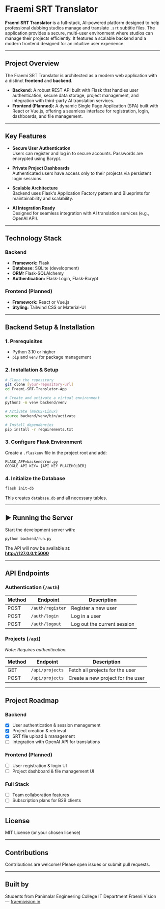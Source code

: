 # Fraemi SRT Translator

**Fraemi SRT Translator** is a full-stack, AI-powered platform designed to help professional dubbing studios manage and translate `.srt` subtitle files. The application provides a secure, multi-user environment where studios can manage their projects efficiently. It features a scalable backend and a modern frontend designed for an intuitive user experience.

---

## Project Overview

The Fraemi SRT Translator is architected as a modern web application with a distinct **frontend** and **backend**.

- **Backend:** A robust REST API built with Flask that handles user authentication, secure data storage, project management, and integration with third-party AI translation services.
- **Frontend (Planned):** A dynamic Single Page Application (SPA) built with React or Vue.js, offering a seamless interface for registration, login, dashboards, and file management.

---

## Key Features

- **Secure User Authentication**  
  Users can register and log in to secure accounts. Passwords are encrypted using Bcrypt.

- **Private Project Dashboards**  
  Authenticated users have access only to their projects via persistent login sessions.

- **Scalable Architecture**  
  Backend uses Flask's Application Factory pattern and Blueprints for maintainability and scalability.

- **AI Integration Ready**  
  Designed for seamless integration with AI translation services (e.g., OpenAI API).

---

## Technology Stack

### Backend
- **Framework:** Flask
- **Database:** SQLite (development)
- **ORM:** Flask-SQLAlchemy
- **Authentication:** Flask-Login, Flask-Bcrypt

### Frontend (Planned)
- **Framework:** React or Vue.js
- **Styling:** Tailwind CSS or Material-UI

---

## Backend Setup & Installation

### 1. Prerequisites
- Python 3.10 or higher
- `pip` and `venv` for package management

### 2. Installation & Setup

```bash
# Clone the repository
git clone [your-repository-url]
cd Fraemi-SRT-Translator-App

# Create and activate a virtual environment
python3 -m venv backend/venv

# Activate (macOS/Linux)
source backend/venv/bin/activate

# Install dependencies
pip install -r requirements.txt
```

### 3. Configure Flask Environment

Create a `.flaskenv` file in the project root and add:

```
FLASK_APP=backend/run.py
GOOGLE_API_KEY= {API_KEY_PLACEHOLDER}
```

### 4. Initialize the Database

```bash
flask init-db
```

This creates `database.db` and all necessary tables.

---

## ▶ Running the Server

Start the development server with:

```bash
python backend/run.py
```

The API will now be available at:  
    **http://127.0.0.1:5000**

---

## API Endpoints

### Authentication (`/auth`)

| Method | Endpoint         | Description                  |
|--------|------------------|------------------------------|
| POST   | `/auth/register` | Register a new user          |
| POST   | `/auth/login`    | Log in a user                |
| POST   | `/auth/logout`   | Log out the current session  |

### Projects (`/api`)  
*Note: Requires authentication.*

| Method | Endpoint          | Description                             |
|--------|-------------------|-----------------------------------------|
| GET    | `/api/projects`   | Fetch all projects for the user         |
| POST   | `/api/projects`   | Create a new project for the user       |

---

## Project Roadmap

### Backend
- [x] User authentication & session management
- [x] Project creation & retrieval
- [x] SRT file upload & management
- [ ] Integration with OpenAI API for translations

### Frontend (Planned)
- [ ] User registration & login UI
- [ ] Project dashboard & file management UI

### Full Stack
- [ ] Team collaboration features
- [ ] Subscription plans for B2B clients

---

## License

MIT License (or your chosen license)

---

## Contributions

Contributions are welcome! Please open issues or submit pull requests.

---

## Built by

Students from Panimalar Engineering College IT Department 
Fraemi Vision — [fraemivision.in](https://fraemivision.in)
